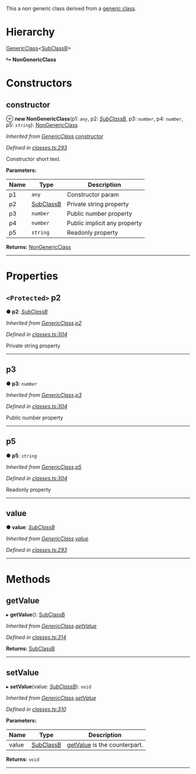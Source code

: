 

This a non generic class derived from a [generic class](_classes_.genericclass.md).

# Hierarchy

 [GenericClass](_classes_.genericclass.md)<[SubClassB](_classes_.subclassb.md)>

**↳ NonGenericClass**

# Constructors

<a id="constructor"></a>

##  constructor

⊕ **new NonGenericClass**(p1: *`any`*, p2: *[SubClassB](_classes_.subclassb.md)*, p3: *`number`*, p4: *`number`*, p5: *`string`*): [NonGenericClass](_classes_.nongenericclass.md)

*Inherited from [GenericClass](_classes_.genericclass.md).[constructor](_classes_.genericclass.md#constructor)*

*Defined in [classes.ts:293](https://github.com/OutSystems/typedoc-plugin-markdown/blob/master/test/src/classes.ts#L293)*

Constructor short text.

**Parameters:**

| Name | Type | Description |
| ------ | ------ | ------ |
| p1 | `any` |  Constructor param |
| p2 | [SubClassB](_classes_.subclassb.md) |  Private string property |
| p3 | `number` |  Public number property |
| p4 | `number` |  Public implicit any property |
| p5 | `string` |  Readonly property |

**Returns:** [NonGenericClass](_classes_.nongenericclass.md)

___

# Properties

<a id="p2"></a>

## `<Protected>` p2

**● p2**: *[SubClassB](_classes_.subclassb.md)*

*Inherited from [GenericClass](_classes_.genericclass.md).[p2](_classes_.genericclass.md#p2)*

*Defined in [classes.ts:304](https://github.com/OutSystems/typedoc-plugin-markdown/blob/master/test/src/classes.ts#L304)*

Private string property

___
<a id="p3"></a>

##  p3

**● p3**: *`number`*

*Inherited from [GenericClass](_classes_.genericclass.md).[p3](_classes_.genericclass.md#p3)*

*Defined in [classes.ts:304](https://github.com/OutSystems/typedoc-plugin-markdown/blob/master/test/src/classes.ts#L304)*

Public number property

___
<a id="p5"></a>

##  p5

**● p5**: *`string`*

*Inherited from [GenericClass](_classes_.genericclass.md).[p5](_classes_.genericclass.md#p5)*

*Defined in [classes.ts:304](https://github.com/OutSystems/typedoc-plugin-markdown/blob/master/test/src/classes.ts#L304)*

Readonly property

___
<a id="value"></a>

##  value

**● value**: *[SubClassB](_classes_.subclassb.md)*

*Inherited from [GenericClass](_classes_.genericclass.md).[value](_classes_.genericclass.md#value)*

*Defined in [classes.ts:293](https://github.com/OutSystems/typedoc-plugin-markdown/blob/master/test/src/classes.ts#L293)*

___

# Methods

<a id="getvalue"></a>

##  getValue

▸ **getValue**(): [SubClassB](_classes_.subclassb.md)

*Inherited from [GenericClass](_classes_.genericclass.md).[getValue](_classes_.genericclass.md#getvalue)*

*Defined in [classes.ts:314](https://github.com/OutSystems/typedoc-plugin-markdown/blob/master/test/src/classes.ts#L314)*

**Returns:** [SubClassB](_classes_.subclassb.md)

___
<a id="setvalue"></a>

##  setValue

▸ **setValue**(value: *[SubClassB](_classes_.subclassb.md)*): `void`

*Inherited from [GenericClass](_classes_.genericclass.md).[setValue](_classes_.genericclass.md#setvalue)*

*Defined in [classes.ts:310](https://github.com/OutSystems/typedoc-plugin-markdown/blob/master/test/src/classes.ts#L310)*

**Parameters:**

| Name | Type | Description |
| ------ | ------ | ------ |
| value | [SubClassB](_classes_.subclassb.md) |  [getValue](_classes_.nongenericclass.md#getvalue) is the counterpart. |

**Returns:** `void`

___

